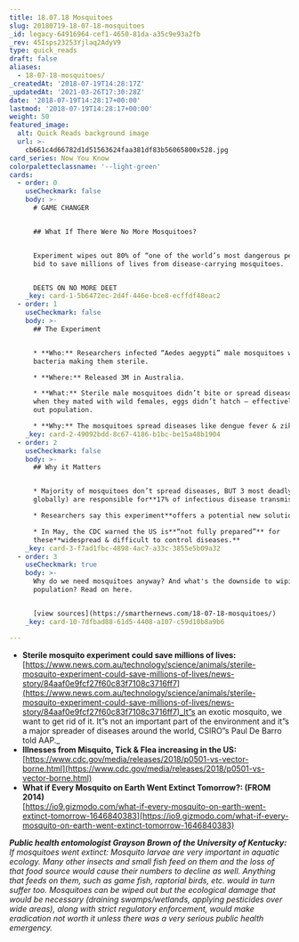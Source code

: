 ```yaml
---
title: 18.07.18 Mosquitoes
slug: 20180719-18-07-18-mosquitoes
_id: legacy-64916964-cef1-4650-81da-a35c9e93a2fb
_rev: 45Isps23253Yjlaq2AdyV9
type: quick_reads
draft: false
aliases:
  - 18-07-18-mosquitoes/
_createdAt: '2018-07-19T14:28:17Z'
_updatedAt: '2021-03-26T17:30:28Z'
date: '2018-07-19T14:28:17+00:00'
lastmod: '2018-07-19T14:28:17+00:00'
weight: 50
featured_image:
  alt: Quick Reads background image
  url: >-
    cb661c4d66782d1d51563624faa381df83b56065800x528.jpg
card_series: Now You Know
colorpaletteclassname: '--light-green'
cards:
  - order: 0
    useCheckmark: false
    body: >-
      # GAME CHANGER


      ## What If There Were No More Mosquitoes?


      Experiment wipes out 80% of “one of the world’s most dangerous pests” in a
      bid to save millions of lives from disease-carrying mosquitoes.


      DEETS ON NO MORE DEET
    _key: card-1-5b6472ec-2d4f-446e-bce8-ecffdf48eac2
  - order: 1
    useCheckmark: false
    body: >-
      ## The Experiment


      * **Who:** Researchers infected “Aedes aegypti” male mosquitoes with
      bacteria making them sterile.

      * **Where:** Released 3M in Australia.

      * **What:** Sterile male mosquitoes didn’t bite or spread disease, and
      when they mated with wild females, eggs didn’t hatch – effectively wiping
      out population.

      * **Why:** The mosquitoes spread diseases like dengue fever & zika.
    _key: card-2-49092bdd-8c67-4186-b1bc-be15a48b1904
  - order: 2
    useCheckmark: false
    body: >-
      ## Why it Matters


      * Majority of mosquitoes don’t spread diseases, BUT 3 most deadly (found
      globally) are responsible for**17% of infectious disease transmissions**.

      * Researchers say this experiment**offers a potential new solution**.

      * In May, the CDC warned the US is**“not fully prepared”** for
      these**widespread & difficult to control diseases.**
    _key: card-3-f7ad1fbc-4898-4ac7-a33c-3855e5b09a32
  - order: 3
    useCheckmark: true
    body: >-
      Why do we need mosquitoes anyway? And what's the downside to wiping out a
      population? Read on here.


      [view sources](https://smarthernews.com/18-07-18-mosquitoes/)
    _key: card-10-7dfbad88-61d5-4408-a107-c59d10b8a9b6

---
```

* **Sterile mosquito experiment could save millions of lives:**  
[https://www.news.com.au/technology/science/animals/sterile-mosquito-experiment-could-save-millions-of-lives/news-story/84aaf0e9fcf27f60c83f7108c3716ff7](https://www.news.com.au/technology/science/animals/sterile-mosquito-experiment-could-save-millions-of-lives/news-story/84aaf0e9fcf27f60c83f7108c3716ff7)_It”s an exotic mosquito, we want to get rid of it. It”s not an important part of the environment and it”s a major spreader of diseases around the world, CSIRO”s Paul De Barro told AAP._
* **Illnesses from Misquito, Tick & Flea increasing in the US:**  
[https://www.cdc.gov/media/releases/2018/p0501-vs-vector-borne.html](https://www.cdc.gov/media/releases/2018/p0501-vs-vector-borne.html)
* **What if Every Mosquito on Earth Went Extinct Tomorrow?: (FROM 2014)**  
[https://io9.gizmodo.com/what-if-every-mosquito-on-earth-went-extinct-tomorrow-1646840383](https://io9.gizmodo.com/what-if-every-mosquito-on-earth-went-extinct-tomorrow-1646840383)  
  
_**Public health entomologist Grayson Brown of the University of Kentucky:** If mosquitoes went extinct: Mosquito larvae are very important in aquatic ecology. Many other insects and small fish feed on them and the loss of that food source would cause their numbers to decline as well. Anything that feeds on them, such as game fish, raptorial birds, etc. would in turn suffer too. Mosquitoes can be wiped out but the ecological damage that would be necessary (draining swamps/wetlands, applying pesticides over wide areas), along with strict regulatory enforcement, would make eradication not worth it unless there was a very serious public health emergency._